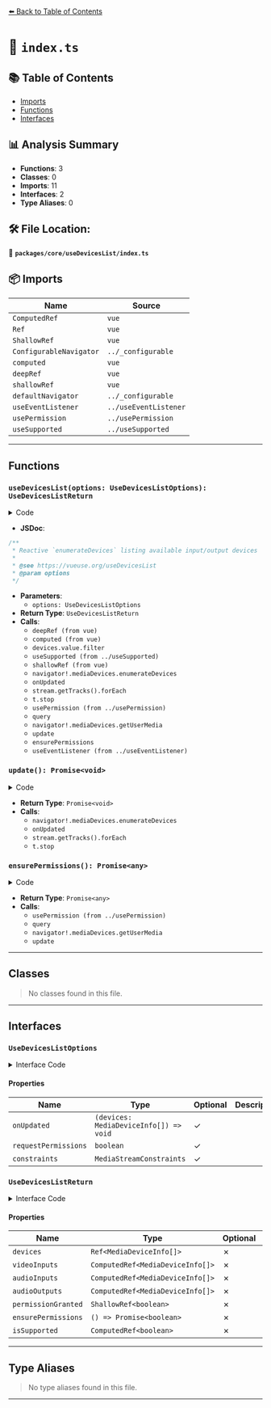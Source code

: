 [⬅️ Back to Table of Contents](../../../index.md)

# 📄 `index.ts`

## 📚 Table of Contents

- [Imports](#imports)
- [Functions](#functions)
- [Interfaces](#interfaces)

## 📊 Analysis Summary

- **Functions**: 3
- **Classes**: 0
- **Imports**: 11
- **Interfaces**: 2
- **Type Aliases**: 0

## 🛠️ File Location:
📂 **`packages/core/useDevicesList/index.ts`**

## 📦 Imports

| Name | Source |
|------|--------|
| `ComputedRef` | `vue` |
| `Ref` | `vue` |
| `ShallowRef` | `vue` |
| `ConfigurableNavigator` | `../_configurable` |
| `computed` | `vue` |
| `deepRef` | `vue` |
| `shallowRef` | `vue` |
| `defaultNavigator` | `../_configurable` |
| `useEventListener` | `../useEventListener` |
| `usePermission` | `../usePermission` |
| `useSupported` | `../useSupported` |


---

## Functions

### `useDevicesList(options: UseDevicesListOptions): UseDevicesListReturn`

<details><summary>Code</summary>

```ts
export function useDevicesList(options: UseDevicesListOptions = {}): UseDevicesListReturn {
  const {
    navigator = defaultNavigator,
    requestPermissions = false,
    constraints = { audio: true, video: true },
    onUpdated,
  } = options

  const devices = deepRef([]) as Ref<MediaDeviceInfo[]>
  const videoInputs = computed(() => devices.value.filter(i => i.kind === 'videoinput'))
  const audioInputs = computed(() => devices.value.filter(i => i.kind === 'audioinput'))
  const audioOutputs = computed(() => devices.value.filter(i => i.kind === 'audiooutput'))
  const isSupported = useSupported(() => navigator && navigator.mediaDevices && navigator.mediaDevices.enumerateDevices)
  const permissionGranted = shallowRef(false)
  let stream: MediaStream | null

  async function update() {
    if (!isSupported.value)
      return

    devices.value = await navigator!.mediaDevices.enumerateDevices()
    onUpdated?.(devices.value)
    if (stream) {
      stream.getTracks().forEach(t => t.stop())
      stream = null
    }
  }

  async function ensurePermissions() {
    const deviceName = constraints.video ? 'camera' : 'microphone'

    if (!isSupported.value)
      return false

    if (permissionGranted.value)
      return true

    const { state, query } = usePermission(deviceName, { controls: true })
    await query()
    if (state.value !== 'granted') {
      let granted = true
      try {
        stream = await navigator!.mediaDevices.getUserMedia(constraints)
      }
      catch {
        stream = null
        granted = false
      }
      update()
      permissionGranted.value = granted
    }
    else {
      permissionGranted.value = true
    }

    return permissionGranted.value
  }

  if (isSupported.value) {
    if (requestPermissions)
      ensurePermissions()

    useEventListener(navigator!.mediaDevices, 'devicechange', update, { passive: true })
    update()
  }

  return {
    devices,
    ensurePermissions,
    permissionGranted,
    videoInputs,
    audioInputs,
    audioOutputs,
    isSupported,
  }
}
```
</details>

- **JSDoc**:
```ts
/**
 * Reactive `enumerateDevices` listing available input/output devices
 *
 * @see https://vueuse.org/useDevicesList
 * @param options
 */
```

- **Parameters**:
  - `options: UseDevicesListOptions`
- **Return Type**: `UseDevicesListReturn`
- **Calls**:
  - `deepRef (from vue)`
  - `computed (from vue)`
  - `devices.value.filter`
  - `useSupported (from ../useSupported)`
  - `shallowRef (from vue)`
  - `navigator!.mediaDevices.enumerateDevices`
  - `onUpdated`
  - `stream.getTracks().forEach`
  - `t.stop`
  - `usePermission (from ../usePermission)`
  - `query`
  - `navigator!.mediaDevices.getUserMedia`
  - `update`
  - `ensurePermissions`
  - `useEventListener (from ../useEventListener)`
### `update(): Promise<void>`

<details><summary>Code</summary>

```ts
async function update() {
    if (!isSupported.value)
      return

    devices.value = await navigator!.mediaDevices.enumerateDevices()
    onUpdated?.(devices.value)
    if (stream) {
      stream.getTracks().forEach(t => t.stop())
      stream = null
    }
  }
```
</details>

- **Return Type**: `Promise<void>`
- **Calls**:
  - `navigator!.mediaDevices.enumerateDevices`
  - `onUpdated`
  - `stream.getTracks().forEach`
  - `t.stop`
### `ensurePermissions(): Promise<any>`

<details><summary>Code</summary>

```ts
async function ensurePermissions() {
    const deviceName = constraints.video ? 'camera' : 'microphone'

    if (!isSupported.value)
      return false

    if (permissionGranted.value)
      return true

    const { state, query } = usePermission(deviceName, { controls: true })
    await query()
    if (state.value !== 'granted') {
      let granted = true
      try {
        stream = await navigator!.mediaDevices.getUserMedia(constraints)
      }
      catch {
        stream = null
        granted = false
      }
      update()
      permissionGranted.value = granted
    }
    else {
      permissionGranted.value = true
    }

    return permissionGranted.value
  }
```
</details>

- **Return Type**: `Promise<any>`
- **Calls**:
  - `usePermission (from ../usePermission)`
  - `query`
  - `navigator!.mediaDevices.getUserMedia`
  - `update`

---

## Classes

> No classes found in this file.


---

## Interfaces

### `UseDevicesListOptions`

<details><summary>Interface Code</summary>

```ts
export interface UseDevicesListOptions extends ConfigurableNavigator {
  onUpdated?: (devices: MediaDeviceInfo[]) => void
  /**
   * Request for permissions immediately if it's not granted,
   * otherwise label and deviceIds could be empty
   *
   * @default false
   */
  requestPermissions?: boolean
  /**
   * Request for types of media permissions
   *
   * @default { audio: true, video: true }
   */
  constraints?: MediaStreamConstraints
}
```
</details>

#### Properties

| Name | Type | Optional | Description |
|------|------|----------|-------------|
| `onUpdated` | `(devices: MediaDeviceInfo[]) => void` | ✓ |  |
| `requestPermissions` | `boolean` | ✓ |  |
| `constraints` | `MediaStreamConstraints` | ✓ |  |

### `UseDevicesListReturn`

<details><summary>Interface Code</summary>

```ts
export interface UseDevicesListReturn {
  /**
   * All devices
   */
  devices: Ref<MediaDeviceInfo[]>
  videoInputs: ComputedRef<MediaDeviceInfo[]>
  audioInputs: ComputedRef<MediaDeviceInfo[]>
  audioOutputs: ComputedRef<MediaDeviceInfo[]>
  permissionGranted: ShallowRef<boolean>
  ensurePermissions: () => Promise<boolean>
  isSupported: ComputedRef<boolean>
}
```
</details>

#### Properties

| Name | Type | Optional | Description |
|------|------|----------|-------------|
| `devices` | `Ref<MediaDeviceInfo[]>` | ✗ |  |
| `videoInputs` | `ComputedRef<MediaDeviceInfo[]>` | ✗ |  |
| `audioInputs` | `ComputedRef<MediaDeviceInfo[]>` | ✗ |  |
| `audioOutputs` | `ComputedRef<MediaDeviceInfo[]>` | ✗ |  |
| `permissionGranted` | `ShallowRef<boolean>` | ✗ |  |
| `ensurePermissions` | `() => Promise<boolean>` | ✗ |  |
| `isSupported` | `ComputedRef<boolean>` | ✗ |  |


---

## Type Aliases

> No type aliases found in this file.


---